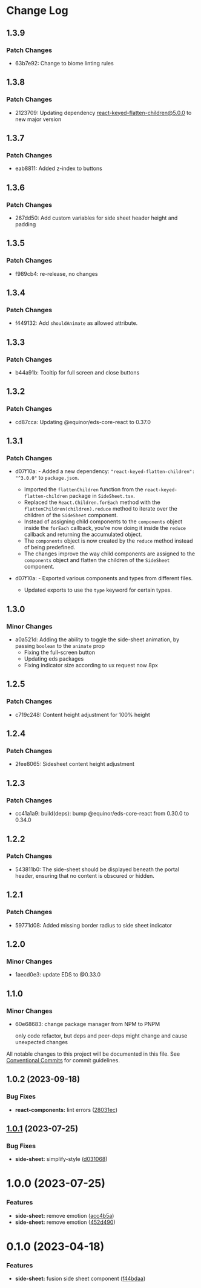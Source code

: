 # Change Log

## 1.3.9

### Patch Changes

- 63b7e92: Change to biome linting rules

## 1.3.8

### Patch Changes

- 2123709: Updating dependency react-keyed-flatten-children@5.0.0 to new major version

## 1.3.7

### Patch Changes

- eab8811: Added z-index to buttons

## 1.3.6

### Patch Changes

- 267dd50: Add custom variables for side sheet header height and padding

## 1.3.5

### Patch Changes

- f989cb4: re-release, no changes

## 1.3.4

### Patch Changes

- f449132: Add `shouldAnimate` as allowed attribute.

## 1.3.3

### Patch Changes

- b44a91b: Tooltip for full screen and close buttons

## 1.3.2

### Patch Changes

- cd87cca: Updating @equinor/eds-core-react to 0.37.0

## 1.3.1

### Patch Changes

- d07f10a: - Added a new dependency: `"react-keyed-flatten-children": "^3.0.0"` to `package.json`.

  - Imported the `flattenChildren` function from the `react-keyed-flatten-children` package in `SideSheet.tsx`.
  - Replaced the `React.Children.forEach` method with the `flattenChildren(children).reduce` method to iterate over the children of the `SideSheet` component.
  - Instead of assigning child components to the `components` object inside the `forEach` callback, you're now doing it inside the `reduce` callback and returning the accumulated object.
  - The `components` object is now created by the `reduce` method instead of being predefined.
  - The changes improve the way child components are assigned to the `components` object and flatten the children of the `SideSheet` component.

- d07f10a: - Exported various components and types from different files.
  - Updated exports to use the `type` keyword for certain types.

## 1.3.0

### Minor Changes

- a0a521d: Adding the ability to toggle the side-sheet animation, by passing `boolean` to the `animate` prop
  - Fixing the full-screen button
  - Updating eds packages
  - Fixing indicator size according to ux request now 8px

## 1.2.5

### Patch Changes

- c719c248: Content height adjustment for 100% height

## 1.2.4

### Patch Changes

- 2fee8065: Sidesheet content height adjustment

## 1.2.3

### Patch Changes

- cc41a1a9: build(deps): bump @equinor/eds-core-react from 0.30.0 to 0.34.0

## 1.2.2

### Patch Changes

- 543811b0: The side-sheet should be displayed beneath the portal header, ensuring that no content is obscured or hidden.

## 1.2.1

### Patch Changes

- 59771d08: Added missing border radius to side sheet indicator

## 1.2.0

### Minor Changes

- 1aecd0e3: update EDS to @0.33.0

## 1.1.0

### Minor Changes

- 60e68683: change package manager from NPM to PNPM

  only code refactor, but deps and peer-deps might change and cause unexpected changes

All notable changes to this project will be documented in this file.
See [Conventional Commits](https://conventionalcommits.org) for commit guidelines.

## 1.0.2 (2023-09-18)

### Bug Fixes

- **react-components:** lint errors ([28031ec](https://github.com/equinor/fusion-react-components/commit/28031ecf22b3e405a8a3c797b7e6351bd8547f9d))

## [1.0.1](https://github.com/equinor/fusion-react-components/compare/@equinor/fusion-react-side-sheet@1.0.0...@equinor/fusion-react-side-sheet@1.0.1) (2023-07-25)

### Bug Fixes

- **side-sheet:** simplify-style ([d031068](https://github.com/equinor/fusion-react-components/commit/d031068d73aa3d44794ffe4537120557b31ff640))

# 1.0.0 (2023-07-25)

### Features

- **side-sheet:** remove emotion ([acc4b5a](https://github.com/equinor/fusion-react-components/commit/acc4b5affcb44fd34dee8c970c295317d4157fb7))
- **side-sheet:** remove emotion ([452d490](https://github.com/equinor/fusion-react-components/commit/452d490100b6f3b77fe14b3e7cdfa30517c167ba))

# 0.1.0 (2023-04-18)

### Features

- **side-sheet:** fusion side sheet component ([f44bdaa](https://github.com/equinor/fusion-react-components/commit/f44bdaa5fa50b0352340624f79722e23b2fe51aa))
